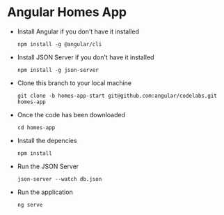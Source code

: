 # Angular Homes App
- Install Angular if you don't have it installed

  `npm install -g @angular/cli`
  
- Install JSON Server if you don't have it installed

  `npm install -g json-server`
  
- Clone this branch to your local machine

  `git clone -b homes-app-start git@github.com:angular/codelabs.git homes-app`

- Once the code has been downloaded

  `cd homes-app`

- Install the depencies

  `npm install`
  
- Run the JSON Server 

  `json-server --watch db.json`
  
- Run the application 

  `ng serve`
